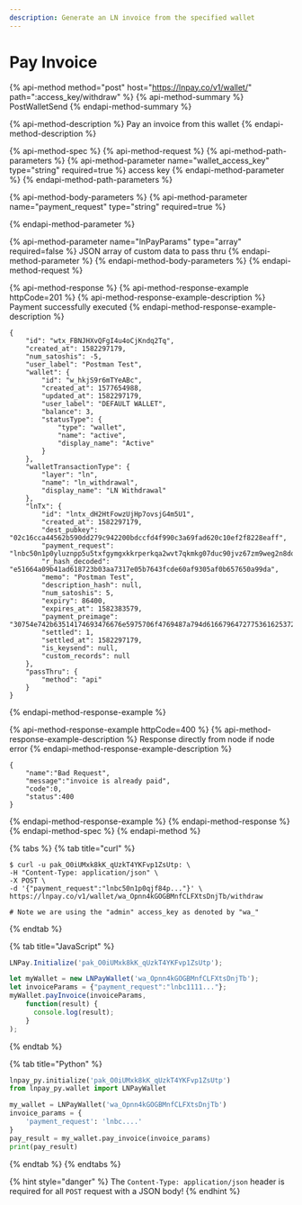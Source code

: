 ```yaml
---
description: Generate an LN invoice from the specified wallet
---
```


# Pay Invoice

{% api-method method="post" host="https://lnpay.co/v1/wallet/" path=":access\_key/withdraw" %}
{% api-method-summary %}
PostWalletSend
{% endapi-method-summary %}

{% api-method-description %}
Pay an invoice from this wallet
{% endapi-method-description %}

{% api-method-spec %}
{% api-method-request %}
{% api-method-path-parameters %}
{% api-method-parameter name="wallet\_access\_key" type="string" required=true %}
access key
{% endapi-method-parameter %}
{% endapi-method-path-parameters %}

{% api-method-body-parameters %}
{% api-method-parameter name="payment\_request" type="string" required=true %}

{% endapi-method-parameter %}

{% api-method-parameter name="lnPayParams" type="array" required=false %}
JSON array of custom data to pass thru
{% endapi-method-parameter %}
{% endapi-method-body-parameters %}
{% endapi-method-request %}

{% api-method-response %}
{% api-method-response-example httpCode=201 %}
{% api-method-response-example-description %}
Payment successfully executed
{% endapi-method-response-example-description %}

```
{
    "id": "wtx_FBNJHXvQFgI4u4oCjKndq2Tq",
    "created_at": 1582297179,
    "num_satoshis": -5,
    "user_label": "Postman Test",
    "wallet": {
        "id": "w_hkjS9r6mTYeABc",
        "created_at": 1577654988,
        "updated_at": 1582297179,
        "user_label": "DEFAULT WALLET",
        "balance": 3,
        "statusType": {
            "type": "wallet",
            "name": "active",
            "display_name": "Active"
        }
    },
    "walletTransactionType": {
        "layer": "ln",
        "name": "ln_withdrawal",
        "display_name": "LN Withdrawal"
    },
    "lnTx": {
        "id": "lntx_dH2HtFowzUjHp7ovsjG4m5U1",
        "created_at": 1582297179,
        "dest_pubkey": "02c16cca44562b590dd279c942200bdccfd4f990c3a69fad620c10ef2f8228eaff",
        "payment_request": "lnbc50n1p0yluznpp5u5txfgymgxkkrperkqa2wvt7qkmkg07duc90jvz67zm9weg2n8dqdq52phhxardv9hzq4r9wd6qxqyz5vqcqzyssp5ynfu54a6m8zccexu6mmm8y73kn8x2335l805dpu769rt9qmzq6nsrzjq2j9mmu6uq20m5nq8htsx0g4074r54d89vr2vwhz9m6xm8a0m3hg6ztt95qqtjgqqyqqqqqrqqqq8hsqyq9qy9qsq0kr0pnhlyzve2uqlznr6vglep3rzsml52c6tv5jz6yrvg3qnxrdy657cxxuxs3qetdu57kj7nscfz6f0z5p035g2ge6htpdca00480cq3qen60",
        "r_hash_decoded": "e51664a09b41ad618723b03aa7317e05b7643fcde60af9305af0b657650a99da",
        "memo": "Postman Test",
        "description_hash": null,
        "num_satoshis": 5,
        "expiry": 86400,
        "expires_at": 1582383579,
        "payment_preimage": "30754e742b63514174693476676e5975706f4769487a794d6166796472775361625372487a437773674e303d",
        "settled": 1,
        "settled_at": 1582297179,
        "is_keysend": null,
        "custom_records": null
    },
    "passThru": {
        "method": "api"
    }
}
```
{% endapi-method-response-example %}

{% api-method-response-example httpCode=400 %}
{% api-method-response-example-description %}
Response directly from node if node error
{% endapi-method-response-example-description %}

```
{
    "name":"Bad Request",
    "message":"invoice is already paid",
    "code":0,
    "status":400
}
```
{% endapi-method-response-example %}
{% endapi-method-response %}
{% endapi-method-spec %}
{% endapi-method %}

{% tabs %}
{% tab title="curl" %}
```text
$ curl -u pak_O0iUMxk8kK_qUzkT4YKFvp1ZsUtp: \
-H "Content-Type: application/json" \
-X POST \
-d '{"payment_request":"lnbc50n1p0qjf84p..."}' \
https://lnpay.co/v1/wallet/wa_Opnn4kGOGBMnfCLFXtsDnjTb/withdraw

# Note we are using the "admin" access_key as denoted by "wa_"
```
{% endtab %}

{% tab title="JavaScript" %}
```javascript
LNPay.Initialize('pak_O0iUMxk8kK_qUzkT4YKFvp1ZsUtp');

let myWallet = new LNPayWallet('wa_Opnn4kGOGBMnfCLFXtsDnjTb');
let invoiceParams = {"payment_request":"lnbc1111..."};
myWallet.payInvoice(invoiceParams,
    function(result) {
      console.log(result);
    }
);
```
{% endtab %}

{% tab title="Python" %}
```python
lnpay_py.initialize('pak_O0iUMxk8kK_qUzkT4YKFvp1ZsUtp')
from lnpay_py.wallet import LNPayWallet

my_wallet = LNPayWallet('wa_Opnn4kGOGBMnfCLFXtsDnjTb')
invoice_params = {
    'payment_request': 'lnbc....'
}
pay_result = my_wallet.pay_invoice(invoice_params)
print(pay_result)
```
{% endtab %}
{% endtabs %}

{% hint style="danger" %}
The `Content-Type: application/json` header is required for all `POST` request with a JSON body!
{% endhint %}

